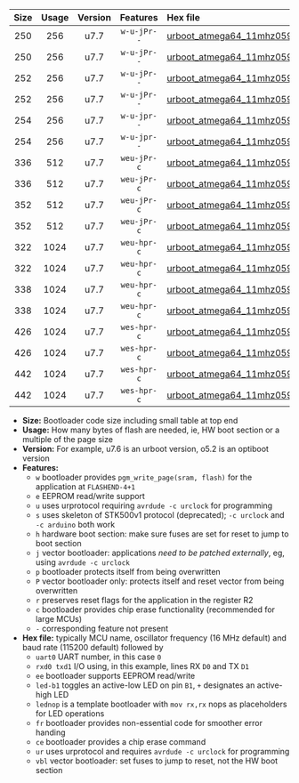 |Size|Usage|Version|Features|Hex file|
|:-:|:-:|:-:|:-:|:--|
|250|256|u7.7|`w-u-jPr--`|[urboot_atmega64_11mhz0592_460800bps_uart1_rxd2_txd3_led+b5_ur_vbl.hex](https://raw.githubusercontent.com/stefanrueger/urboot.hex/main/mcus/atmega64/fcpu_11mhz0592/460800_bps/urboot_atmega64_11mhz0592_460800bps_uart1_rxd2_txd3_led+b5_ur_vbl.hex)|
|250|256|u7.7|`w-u-jPr--`|[urboot_atmega64_11mhz0592_460800bps_uart1_rxd2_txd3_lednop_ur_vbl.hex](https://raw.githubusercontent.com/stefanrueger/urboot.hex/main/mcus/atmega64/fcpu_11mhz0592/460800_bps/urboot_atmega64_11mhz0592_460800bps_uart1_rxd2_txd3_lednop_ur_vbl.hex)|
|252|256|u7.7|`w-u-jPr--`|[urboot_atmega64_11mhz0592_460800bps_uart0_rxe0_txe1_led+b5_fr_ur_vbl.hex](https://raw.githubusercontent.com/stefanrueger/urboot.hex/main/mcus/atmega64/fcpu_11mhz0592/460800_bps/urboot_atmega64_11mhz0592_460800bps_uart0_rxe0_txe1_led+b5_fr_ur_vbl.hex)|
|252|256|u7.7|`w-u-jPr--`|[urboot_atmega64_11mhz0592_460800bps_uart0_rxe0_txe1_lednop_fr_ur_vbl.hex](https://raw.githubusercontent.com/stefanrueger/urboot.hex/main/mcus/atmega64/fcpu_11mhz0592/460800_bps/urboot_atmega64_11mhz0592_460800bps_uart0_rxe0_txe1_lednop_fr_ur_vbl.hex)|
|254|256|u7.7|`w-u-jpr--`|[urboot_atmega64_11mhz0592_460800bps_uart1_rxd2_txd3_led+b5_fr_ur_vbl.hex](https://raw.githubusercontent.com/stefanrueger/urboot.hex/main/mcus/atmega64/fcpu_11mhz0592/460800_bps/urboot_atmega64_11mhz0592_460800bps_uart1_rxd2_txd3_led+b5_fr_ur_vbl.hex)|
|254|256|u7.7|`w-u-jpr--`|[urboot_atmega64_11mhz0592_460800bps_uart1_rxd2_txd3_lednop_fr_ur_vbl.hex](https://raw.githubusercontent.com/stefanrueger/urboot.hex/main/mcus/atmega64/fcpu_11mhz0592/460800_bps/urboot_atmega64_11mhz0592_460800bps_uart1_rxd2_txd3_lednop_fr_ur_vbl.hex)|
|336|512|u7.7|`weu-jPr-c`|[urboot_atmega64_11mhz0592_460800bps_uart0_rxe0_txe1_ee_led+b5_fr_ce_ur_vbl.hex](https://raw.githubusercontent.com/stefanrueger/urboot.hex/main/mcus/atmega64/fcpu_11mhz0592/460800_bps/urboot_atmega64_11mhz0592_460800bps_uart0_rxe0_txe1_ee_led+b5_fr_ce_ur_vbl.hex)|
|336|512|u7.7|`weu-jPr-c`|[urboot_atmega64_11mhz0592_460800bps_uart0_rxe0_txe1_ee_lednop_fr_ce_ur_vbl.hex](https://raw.githubusercontent.com/stefanrueger/urboot.hex/main/mcus/atmega64/fcpu_11mhz0592/460800_bps/urboot_atmega64_11mhz0592_460800bps_uart0_rxe0_txe1_ee_lednop_fr_ce_ur_vbl.hex)|
|352|512|u7.7|`weu-jPr-c`|[urboot_atmega64_11mhz0592_460800bps_uart1_rxd2_txd3_ee_led+b5_fr_ce_ur_vbl.hex](https://raw.githubusercontent.com/stefanrueger/urboot.hex/main/mcus/atmega64/fcpu_11mhz0592/460800_bps/urboot_atmega64_11mhz0592_460800bps_uart1_rxd2_txd3_ee_led+b5_fr_ce_ur_vbl.hex)|
|352|512|u7.7|`weu-jPr-c`|[urboot_atmega64_11mhz0592_460800bps_uart1_rxd2_txd3_ee_lednop_fr_ce_ur_vbl.hex](https://raw.githubusercontent.com/stefanrueger/urboot.hex/main/mcus/atmega64/fcpu_11mhz0592/460800_bps/urboot_atmega64_11mhz0592_460800bps_uart1_rxd2_txd3_ee_lednop_fr_ce_ur_vbl.hex)|
|322|1024|u7.7|`weu-hpr-c`|[urboot_atmega64_11mhz0592_460800bps_uart0_rxe0_txe1_ee_led+b5_fr_ce_ur.hex](https://raw.githubusercontent.com/stefanrueger/urboot.hex/main/mcus/atmega64/fcpu_11mhz0592/460800_bps/urboot_atmega64_11mhz0592_460800bps_uart0_rxe0_txe1_ee_led+b5_fr_ce_ur.hex)|
|322|1024|u7.7|`weu-hpr-c`|[urboot_atmega64_11mhz0592_460800bps_uart0_rxe0_txe1_ee_lednop_fr_ce_ur.hex](https://raw.githubusercontent.com/stefanrueger/urboot.hex/main/mcus/atmega64/fcpu_11mhz0592/460800_bps/urboot_atmega64_11mhz0592_460800bps_uart0_rxe0_txe1_ee_lednop_fr_ce_ur.hex)|
|338|1024|u7.7|`weu-hpr-c`|[urboot_atmega64_11mhz0592_460800bps_uart1_rxd2_txd3_ee_led+b5_fr_ce_ur.hex](https://raw.githubusercontent.com/stefanrueger/urboot.hex/main/mcus/atmega64/fcpu_11mhz0592/460800_bps/urboot_atmega64_11mhz0592_460800bps_uart1_rxd2_txd3_ee_led+b5_fr_ce_ur.hex)|
|338|1024|u7.7|`weu-hpr-c`|[urboot_atmega64_11mhz0592_460800bps_uart1_rxd2_txd3_ee_lednop_fr_ce_ur.hex](https://raw.githubusercontent.com/stefanrueger/urboot.hex/main/mcus/atmega64/fcpu_11mhz0592/460800_bps/urboot_atmega64_11mhz0592_460800bps_uart1_rxd2_txd3_ee_lednop_fr_ce_ur.hex)|
|426|1024|u7.7|`wes-hpr-c`|[urboot_atmega64_11mhz0592_460800bps_uart0_rxe0_txe1_ee_led+b5_fr_ce.hex](https://raw.githubusercontent.com/stefanrueger/urboot.hex/main/mcus/atmega64/fcpu_11mhz0592/460800_bps/urboot_atmega64_11mhz0592_460800bps_uart0_rxe0_txe1_ee_led+b5_fr_ce.hex)|
|426|1024|u7.7|`wes-hpr-c`|[urboot_atmega64_11mhz0592_460800bps_uart0_rxe0_txe1_ee_lednop_fr_ce.hex](https://raw.githubusercontent.com/stefanrueger/urboot.hex/main/mcus/atmega64/fcpu_11mhz0592/460800_bps/urboot_atmega64_11mhz0592_460800bps_uart0_rxe0_txe1_ee_lednop_fr_ce.hex)|
|442|1024|u7.7|`wes-hpr-c`|[urboot_atmega64_11mhz0592_460800bps_uart1_rxd2_txd3_ee_led+b5_fr_ce.hex](https://raw.githubusercontent.com/stefanrueger/urboot.hex/main/mcus/atmega64/fcpu_11mhz0592/460800_bps/urboot_atmega64_11mhz0592_460800bps_uart1_rxd2_txd3_ee_led+b5_fr_ce.hex)|
|442|1024|u7.7|`wes-hpr-c`|[urboot_atmega64_11mhz0592_460800bps_uart1_rxd2_txd3_ee_lednop_fr_ce.hex](https://raw.githubusercontent.com/stefanrueger/urboot.hex/main/mcus/atmega64/fcpu_11mhz0592/460800_bps/urboot_atmega64_11mhz0592_460800bps_uart1_rxd2_txd3_ee_lednop_fr_ce.hex)|

- **Size:** Bootloader code size including small table at top end
- **Usage:** How many bytes of flash are needed, ie, HW boot section or a multiple of the page size
- **Version:** For example, u7.6 is an urboot version, o5.2 is an optiboot version
- **Features:**
  + `w` bootloader provides `pgm_write_page(sram, flash)` for the application at `FLASHEND-4+1`
  + `e` EEPROM read/write support
  + `u` uses urprotocol requiring `avrdude -c urclock` for programming
  + `s` uses skeleton of STK500v1 protocol (deprecated); `-c urclock` and `-c arduino` both work
  + `h` hardware boot section: make sure fuses are set for reset to jump to boot section
  + `j` vector bootloader: applications *need to be patched externally*, eg, using `avrdude -c urclock`
  + `p` bootloader protects itself from being overwritten
  + `P` vector bootloader only: protects itself and reset vector from being overwritten
  + `r` preserves reset flags for the application in the register R2
  + `c` bootloader provides chip erase functionality (recommended for large MCUs)
  + `-` corresponding feature not present
- **Hex file:** typically MCU name, oscillator frequency (16 MHz default) and baud rate (115200 default) followed by
  + `uart0` UART number, in this case `0`
  + `rxd0 txd1` I/O using, in this example, lines RX `D0` and TX `D1`
  + `ee` bootloader supports EEPROM read/write
  + `led-b1` toggles an active-low LED on pin `B1`, `+` designates an active-high LED
  + `lednop` is a template bootloader with `mov rx,rx` nops as placeholders for LED operations
  + `fr` bootloader provides non-essential code for smoother error handing
  + `ce` bootloader provides a chip erase command
  + `ur` uses urprotocol and requires `avrdude -c urclock` for programming
  + `vbl` vector bootloader: set fuses to jump to reset, not the HW boot section
